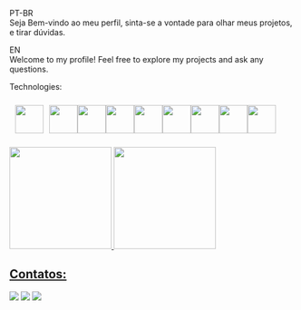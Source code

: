 PT-BR  <br/>
Seja Bem-vindo ao meu perfil, sinta-se a vontade para olhar meus projetos, e tirar dúvidas.

EN   
Welcome to my profile! Feel free to explore my projects and ask any questions.


Technologies:

<img style="width: 50px; height: 50px; padding: 10px;" src="https://cdn.jsdelivr.net/gh/devicons/devicon@latest/icons/css3/css3-original.svg" /><img style="width: 50px; height: 50px;" src="https://cdn.jsdelivr.net/gh/devicons/devicon@latest/icons/html5/html5-original.svg" /><img style="width: 50px; height: 50px;" src="https://cdn.jsdelivr.net/gh/devicons/devicon@latest/icons/javascript/javascript-original.svg" /><img style="width: 50px; height: 50px;" style="width: 50px; height: 50px;" src="https://cdn.jsdelivr.net/gh/devicons/devicon@latest/icons/bootstrap/bootstrap-original.svg" /><img style="width: 50px; height: 50px;" src="https://cdn.jsdelivr.net/gh/devicons/devicon@latest/icons/mysql/mysql-original-wordmark.svg" /><img style="width: 50px; height: 50px;" src="https://cdn.jsdelivr.net/gh/devicons/devicon@latest/icons/postgresql/postgresql-original-wordmark.svg" /><img style="width: 50px; height: 50px;" src="https://cdn.jsdelivr.net/gh/devicons/devicon@latest/icons/spring/spring-original-wordmark.svg" /><img style="width: 50px; height: 50px;" src="https://cdn.jsdelivr.net/gh/devicons/devicon@latest/icons/nodejs/nodejs-original-wordmark.svg" /><img style="width: 50px; height: 50px;" src="https://cdn.jsdelivr.net/gh/devicons/devicon@latest/icons/git/git-original.svg" />

<div>
<a href="https://github.com/gabrielmcanterle">
<img loading="lazy" height="180em" src="https://github-readme-stats.vercel.app/api/top-langs/?username=gabrielmcanterle&layout=compact&langs_count=7&theme=dracula"/>
<img loading="lazy" height="180em" src="https://github-readme-stats.vercel.app/api?username=gabrielmcanterle&show_icons=true&theme=dracula&include_all_commits=true&count_private=true"/>
</div>

## Contatos:

<div>
<a href="https://instagram.com/morettigc" target="_blank"><img loading="lazy" src="https://img.shields.io/badge/-Instagram-%23E4405F?style=for-the-badge&logo=instagram&logoColor=white" target="_blank"></a>
<a href = "mailto:gabrielmcanterle@gmail.com"><img loading="lazy" src="https://img.shields.io/badge/Gmail-D14836?style=for-the-badge&logo=gmail&logoColor=white" target="_blank"></a>
<a href="https://www.linkedin.com/in/gabrielmcanterle" target="_blank"><img loading="lazy" src="https://img.shields.io/badge/-LinkedIn-%230077B5?style=for-the-badge&logo=linkedin&logoColor=white" target="_blank"></a>   
</div>
